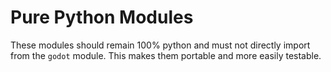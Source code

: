 # Pure Python Modules

These modules should remain 100% python and must not directly import from the `godot` module. This makes them portable and more easily testable.
